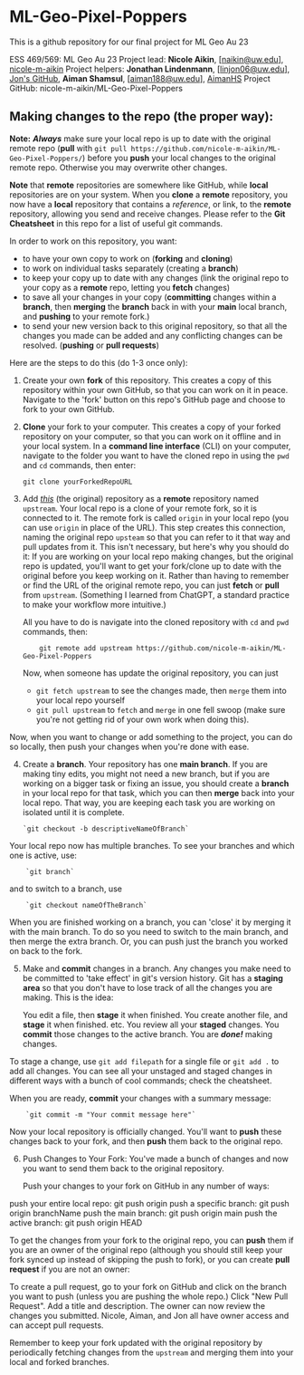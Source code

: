 # ML-Geo-Pixel-Poppers
This is a github repository for our final project for ML Geo Au 23

ESS 469/569: ML Geo Au 23
Project lead: **Nicole Aikin**, [naikin@uw.edu], [nicole-m-aikin](https://github.com/nicole-m-aikin)
Project helpers: **Jonathan Lindenmann**, [linjon06@uw.edu], [Jon's GitHub](https://github.com/UW-ESS-DS/MLGeo-23_linjon), **Aiman Shamsul**, [aiman188@uw.edu], [AimanHS](https://github.com/AimanHS)
Project GitHub: nicole-m-aikin/ML-Geo-Pixel-Poppers


## Making changes to the repo (the proper way):
**Note:** ***Always*** make sure your local repo is up to date with the original remote repo (**pull** with `git pull https://github.com/nicole-m-aikin/ML-Geo-Pixel-Poppers/`) before you **push** your local changes to the original remote repo. Otherwise you may overwrite other changes.

**Note** that **remote** repositories are somewhere like GitHub, while **local** repositories are on your system. When you **clone** a **remote** repository, you now have a **local** repository that contains a _reference_, or link, to the **remote** repository, allowing you send and receive changes. Please refer to the **Git Cheatsheet** in this repo for a list of useful git commands. 

In order to work on this repository, you want:
- to have your own copy to work on (**forking** and **cloning**)
- to work on individual tasks separately (creating a **branch**)
- to keep your copy up to date with any changes (link the original repo to your copy as a **remote** repo, letting you **fetch** changes)
- to save all your changes in your copy (**committing** changes within a **branch**, then **merging** the **branch** back in with your **main** local branch, and **pushing** to your remote fork.)
- to send your new version back to this original repository, so that all the changes you made can be added and any conflicting changes can be resolved. (**pushing** or **pull requests**)


Here are the steps to do this (do 1-3 once only):

1. Create your own **fork** of this repository.
   This creates a copy of this repository within your own GitHub, so that you can work on it in peace.
   Navigate to the 'fork' button on this repo's GitHub page and choose to fork to your own GitHub.

2. **Clone** your fork to your computer.
   This creates a copy of your forked repository on your computer, so that you can work on it offline and in your local system.
   In a **command line interface** (CLI) on your computer, navigate to the folder you want to have the cloned repo in using the `pwd` and `cd` commands, then enter:

   `git clone yourForkedRepoURL`
  
3. Add [_this_](https://github.com/nicole-m-aikin/ML-Geo-Pixel-Poppers/) (the original) repository as a **remote** repository named `upstream`. 
   Your local repo is a clone of your remote fork, so it is connected to it. The remote fork is called `origin` in your local repo (you can use `origin` in place of the URL). This step creates this connection, naming the original repo `upsteam` so that you can refer to it that way and pull updates from it. This isn't necessary, but here's why you should do it: If you are working on your local repo making changes, but the original repo is updated, you'll want to get your fork/clone up to date with the original before you keep working on it. Rather than having to remember or find the URL of     the original remote repo, you can just **fetch** or **pull** from `upstream`. (Something I learned from ChatGPT, a standard practice to make your    workflow more intuitive.) 

   All you have to do is navigate into the cloned repository with `cd` and `pwd` commands, then:

           git remote add upstream https://github.com/nicole-m-aikin/ML-Geo-Pixel-Poppers

   Now, when someone has update the original repository, you can just
   - `git fetch upstream` to see the changes made, then `merge` them into your local repo yourself
   - `git pull upstream` to `fetch` and `merge` in one fell swoop (make sure you're not getting rid of your own work when doing this).


Now, when you want to change or add something to the project, you can do so locally, then push your changes when you're done with ease. 

4. Create a **branch**.
   Your repository has one **main branch**. If you are making tiny edits, you might not need a new branch, but if you are working on a bigger task or fixing an issue, you should create a **branch** in your local repo for that task, which you can then **merge** back into your local repo. That way, you are keeping each task you are working on isolated until it is complete. 

       `git checkout -b descriptiveNameOfBranch`

Your local repo now has multiple branches. To see your branches and which one is active, use:

        `git branch`

and to switch to a branch, use
    
        `git checkout nameOfTheBranch`

When you are finished working on a branch, you can 'close' it by merging it with the main branch. To do so you need to switch to the main branch, and then merge the extra branch. Or, you can push just the branch you worked on back to the fork.

5. Make and **commit** changes in a branch.
   Any changes you make need to be committed to 'take effect' in git's version history. Git has a **staging area** so that you don't have to lose track of all the changes you are making. This is the idea:

   You edit a file, then **stage** it when finished.
   You create another file, and **stage** it when finished.
   etc.
   You review all your **staged** changes.
   You **commit** those changes to the active branch.
   You are ***done!*** making changes. 

To stage a change, use `git add filepath` for a single file or `git add .` to add all changes.
You can see all your unstaged and staged changes in different ways with a bunch of cool commands; check the cheatsheet.
   
When you are ready, **commit** your changes with a summary message:
   
        `git commit -m "Your commit message here"`

Now your local repository is officially changed. You'll want to **push** these changes back to your fork, and then **push** them back to the original repo.

6. Push Changes to Your Fork:
    You've made a bunch of changes and now you want to send them back to the original repository. 

    Push your changes to your fork on GitHub in any number of ways:

push your entire local repo:
        git push origin
push a specific branch:
        git push origin branchName
push the main branch:
        git push origin main
push the active branch:
        git push origin HEAD


To get the changes from your fork to the original repo, you can **push** them if you are an owner of the original repo (although you should still keep your fork synced up instead of skipping the push to fork), or you can create **pull request** if you are not an owner:

To create a pull request, go to your fork on GitHub and click on the branch you want to push (unless you are pushing the whole repo.)
Click "New Pull Request".
Add a title and description.
The owner can now review the changes you submitted. Nicole, Aiman, and Jon all have owner access and can accept pull requests.

Remember to keep your fork updated with the original repository by periodically fetching changes from the `upstream` and merging them into your local and forked branches.
